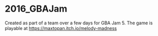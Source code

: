 # 2016_GBAJam
Created as part of a team over a few days for GBA Jam 5.
The game is playable at https://maxtopan.itch.io/melody-madness
